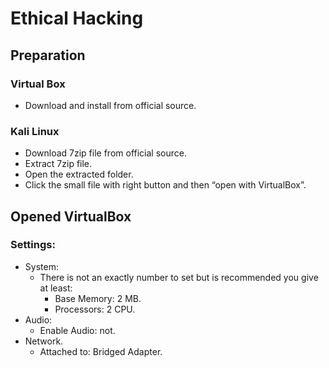 # Ethical Hacking

## Preparation

### Virtual Box
- Download and install from official source.

### Kali Linux
- Download 7zip file from official source.
- Extract 7zip file.
- Open the extracted folder.
- Click the small file with right button and then “open with VirtualBox”.

## Opened VirtualBox

### Settings:
- System:
    - There is not an exactly number to set but is recommended you give at least:
        - Base Memory:  2 MB.
        - Processors:   2 CPU.
- Audio:
    - Enable Audio: not.
- Network.
    - Attached to: Bridged Adapter.

